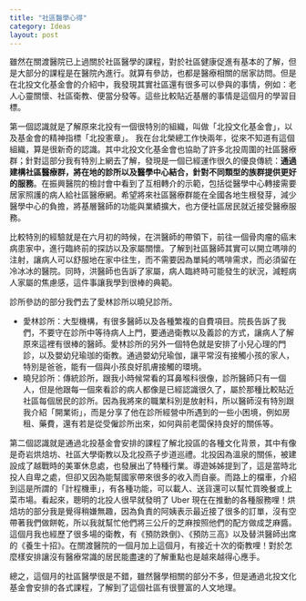 ```yaml
---
title: "社區醫學心得"
category: Ideas
layout: post
---
```


雖然在關渡醫院已上過關於社區醫學的課程，對於社區健康促進有基本的了解，但是大部分的課程是在醫院內進行。就算有參訪，也都是醫療相關的居家訪問。但是在北投文化基金會的介紹中，我發現其實社區還有很多可以參與的事情，例如：老人心靈關懷、社區衛教、便當分發等。這些比較貼近基層的事情是這個月的學習目標。

第一個認識就是了解原來北投有一個很特別的組織，叫做「北投文化基金會」，以及基金會的精神指標「北投憲章」。 我在台北榮總工作快兩年，從來不知道有這個組織，算是很新奇的認識。其中北投文化基金會也協助了許多北投周圍的社區醫療群；針對這部分我有特別上網去了解，發現是一個已經運作很久的優良傳統：**通過建構社區醫療群，將在地的診所以及醫學中心結合，針對不同類型的族群提供更好的服務**。在振興醫院的檢討會中看到了互相轉介的示範，包括從醫學中心轉接需要居家照護的病人給社區醫療網。希望將來社區醫療群能在全國各地生根發芽，減少醫學中心的負擔，將基層醫師的功能與業績擴大，也方便社區居民就近接受醫療服務。

比較特別的經驗就是在六月初的時候，在洪醫師的帶領下，前往一個骨肉瘤的癌末病患家中，進行臨終前的探訪以及家屬關懷。了解到社區醫師其實可以開立嗎啡的注射，讓病人可以舒服地在家中往生，而不需要因為單純的嗎啡需求，而必須留在冷冰冰的醫院。同時，洪醫師也告訴了家屬，病人臨終時可能發生的狀況，減輕病人家屬的焦慮感，這件事讓我學到很棒的典範。

診所參訪的部分我們去了愛林診所以曉兒診所。

- 愛林診所：大型機構，有很多醫師以及各種繁複的自費項目。院長告訴了我們，不要守在診所中等待病人上門，要通過衛教以及義診的方式，讓病人了解原來這裡有很棒的醫師。愛林診所的另外一個特色就是安排了小兒心理的門診，以及嬰幼兒瑜珈的衛教。通過嬰幼兒瑜伽，讓平常沒有接觸小孩的家人，特別是爸爸，能有一個與小孩良好肌膚接觸的環境。
- 曉兒診所：傳統診所，跟我小時候常看的耳鼻喉科很像，診所醫師只有一個人，但是他跟每一個來看診的病人都像是已經認識很久了，屬於那種比較貼近社區每個居民的診所。因為我將來的職業科別是放射科，所以醫師沒有特別跟我介紹「開業術」，而是分享了他在診所經營中所遇到的一些小困境，例如房租、藥費，還有若是從受僱診所出來，如何與前老闆保持良好的關係等。

第二個認識就是通過北投基金會安排的課程了解北投區的各種文化背景，其中有像是奇岩烘焙坊、社區大學衛教以及北投燕子步道巡禮。北投因為溫泉的關係，被建設成了越戰時的美軍休息處，也發展出了特種行業。導遊姊姊提到了，這是當時北投人自卑之處，但卻又因為能幫國家帶來很多的收入而自豪。而路上的檔車，介紹到這是所謂的「計程機車」，有各種功能，可以載人、送貨還可以幫忙買晚餐或上菜市場。看起來，聰明的北投人很早就發明了 Uber 現在在推動的各種服務哩！烘焙坊的部分我是覺得稍嫌無趣，因為負責的阿姨表示最近接了很多的訂單，沒有空帶著我們做餅乾，所以我就幫忙他們將三公斤的芝麻按照他們的配方做成芝麻醬。這個月我也經歷了很多場的衛教，有《預防跌倒》、《預防三高》以及替洪醫師出席的《養生十招》。在關渡醫院的一個月加上這個月，有接近十次的衛教哩！對於怎麼樣安排讓沒有醫療常識的居民能盡速的了解重點也是越來越得心應手。

總之，這個月的社區醫學很是不錯，雖然醫學相關的部分不多，但是通過北投文化基金會安排的各式課程，了解到了這個社區有很豐富的人文地理。
